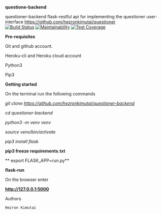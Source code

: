 **questione-backend**

questioner-backend  flask-restful api for implementing the questioner user-interface https://github.com/hezronkimutai/questioner  
[![Build Status](https://travis-ci.org/hezronkimutai/questioner-backend.svg?branch=master)](https://travis-ci.org/hezronkimutai/questioner-backend)
[![Maintainability](https://api.codeclimate.com/v1/badges/6ba099c18d364dae0489/maintainability)](https://codeclimate.com/github/hezronkimutai/questioner-backend/maintainability)
[![Test Coverage](https://api.codeclimate.com/v1/badges/6ba099c18d364dae0489/test_coverage)](https://codeclimate.com/github/hezronkimutai/questioner-backend/test_coverage)

**Pre-requisites**

Git and github account.

Heroku-cli and Heroku cloud account

Python3

Pip3


**Getting started**

On the terminal run the following commands

*git clone https://github.com/hezronkimutai/questioner-backend*

*cd questioner-backend*

*python3 -m venv venv*

*source venv/bin/activate*

*pip3 install flask*

**pip3 freeze requirements.txt**

** export FLASK_APP=run.py**

**flask-run**


On the browser enter

**http://127.0.0.1:5000**



Authors

    Hezron Kimutai
